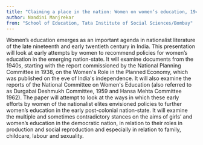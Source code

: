 ```yaml
---
title: "Claiming a place in the nation: Women on women’s education, 1940s to 1960s"
author: Nandini Manjrekar
from: "School of Education, Tata Institute of Social Sciences/Bombay"
---
```


Women’s education emerges as an important agenda in nationalist literature of the late nineteenth and early twentieth century in India. This presentation will look at early attempts by women to recommend policies for women’s education in the emerging nation-state. It will examine documents from the 1940s, starting with the report commissioned by the National Planning Committee in 1938, on the Women's Role in the Planned Economy, which was published on the eve of India's independence. It will also examine the reports of the National Committee on Women's Education (also referred to as Durgabai Deshmukh Committee, 1959 and Hansa Mehta Committee 1962). The paper will attempt to look at the ways in which these early efforts by women of the nationalist elites envisioned policies to further women’s education in the early post-colonial nation-state. It will examine the multiple and sometimes contradictory stances on the aims of girls’ and women’s education in the democratic nation, in relation to their roles in production and social reproduction and especially in relation to family, childcare, labour and sexuality.